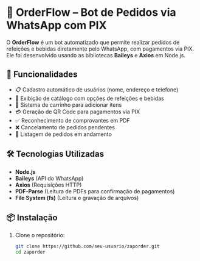 # 🤖 OrderFlow – Bot de Pedidos via WhatsApp com PIX

O **OrderFlow** é um bot automatizado que permite realizar pedidos de refeições e bebidas diretamente pelo WhatsApp, com pagamentos via PIX. Ele foi desenvolvido usando as bibliotecas **Baileys** e **Axios** em Node.js.

## 🚀 Funcionalidades
- 📋 Cadastro automático de usuários (nome, endereço e telefone)
- 🍔 Exibição de catálogo com opções de refeições e bebidas
- 🛒 Sistema de carrinho para adicionar itens
- 💳 Geração de QR Code para pagamentos via PIX
- ✅ Reconhecimento de comprovantes em PDF
- ❌ Cancelamento de pedidos pendentes
- 📄 Listagem de pedidos em andamento

## 🛠 Tecnologias Utilizadas
- **Node.js**
- **Baileys** (API do WhatsApp)
- **Axios** (Requisições HTTP)
- **PDF-Parse** (Leitura de PDFs para confirmação de pagamentos)
- **File System (fs)** (Leitura e gravação de arquivos)

## 📦 Instalação

1. Clone o repositório:
   ```bash
   git clone https://github.com/seu-usuario/zaporder.git
   cd zaporder
